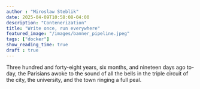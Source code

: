 ```yaml
---
author : "Miroslaw Steblik"  
date: 2025-04-09T10:58:08-04:00
description: "Contenerization"
title: "Write once, run everywhere"
featured_image: "/images/banner_pipeline.jpeg"
tags: ["docker"]
show_reading_time: true
draft : true
---
```


Three hundred and forty-eight years, six months, and nineteen days ago
to-day, the Parisians awoke to the sound of all the bells in the triple
circuit of the city, the university, and the town ringing a full peal.